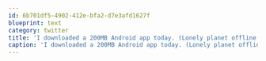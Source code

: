 ```yaml
---
id: 6b701df5-4902-412e-bfa2-d7e3afd1627f
blueprint: text
category: twitter
title: 'I downloaded a 200MB Android app today. (Lonely planet offline translation dictionary)'
caption: 'I downloaded a 200MB Android app today. (Lonely planet offline translation dictionary)'
---
```

